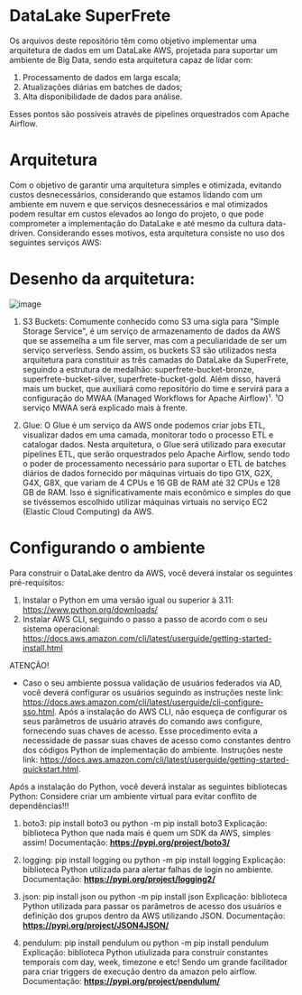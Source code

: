 # DataLake SuperFrete
Os arquivos deste repositório têm como objetivo implementar uma arquitetura de dados em um DataLake AWS, projetada para suportar um ambiente de Big Data, sendo esta arquitetura capaz de lidar com:

  1) Processamento de dados em larga escala;
  2) Atualizações diárias em batches de dados;
  3) Alta disponibilidade de dados para análise.
     
Esses pontos são possíveis através de pipelines orquestrados com Apache Airflow.

# Arquitetura
Com o objetivo de garantir uma arquitetura simples e otimizada, evitando custos desnecessários, considerando que estamos lidando com um ambiente em nuvem e que serviços desnecessários e mal otimizados podem resultar em custos elevados ao longo do projeto, o que pode comprometer a implementação do DataLake e até mesmo da cultura data-driven. Considerando esses motivos, esta arquitetura consiste no uso dos seguintes serviços AWS:

# Desenho da arquitetura: 
![image](https://github.com/user-attachments/assets/f33d0055-e600-4ad9-9adc-4ec539710201)

  1) S3 Buckets: Comumente conhecido como S3 uma sigla para "Simple Storage Service", é um serviço de armazenamento de dados da AWS que se assemelha a um file server, mas com a peculiaridade de ser um serviço serverless. Sendo assim, os buckets S3 são utilizados nesta arquitetura para constituir as três camadas do DataLake da SuperFrete, seguindo a estrutura de medalhão: superfrete-bucket-bronze, superfrete-bucket-silver, superfrete-bucket-gold. Além disso, haverá mais um bucket, que auxiliará como repositório do time e servirá para a configuração do MWAA (Managed Workflows for Apache Airflow)¹.
  ¹O serviço MWAA será explicado mais à frente.

  2) Glue: O Glue é um serviço da AWS onde podemos criar jobs ETL, visualizar dados em uma camada, monitorar todo o processo ETL e catalogar dados. Nesta arquitetura, o Glue será utilizado para executar pipelines ETL, que serão orquestrados pelo Apache Airflow, sendo todo o poder de processamento necessário para suportar o ETL de batches diários de dados fornecido por máquinas virtuais do tipo G1X, G2X, G4X, G8X, que variam de 4 CPUs e 16 GB de RAM até 32 CPUs e 128 GB de RAM. Isso é significativamente mais econômico e simples do que se tivéssemos escolhido utilizar máquinas virtuais no serviço EC2 (Elastic Cloud Computing) da AWS.

# Configurando o ambiente
Para construir o DataLake dentro da AWS, você deverá instalar os seguintes pré-requisitos:

1) Instalar o Python em uma versão igual ou superior à 3.11: https://www.python.org/downloads/
2) Instalar AWS CLI, seguindo o passo a passo de acordo com o seu sistema operacional: https://docs.aws.amazon.com/cli/latest/userguide/getting-started-install.html
   
ATENÇÃO!
 - Caso o seu ambiente possua validação de usuários federados via AD, você deverá configurar os usuários seguindo as instruções neste link: https://docs.aws.amazon.com/cli/latest/userguide/cli-configure-sso.html.
Após a instalação do AWS CLI, não esqueça de configurar os seus parâmetros de usuário através do comando aws configure, fornecendo suas chaves de acesso. Esse procedimento evita a necessidade de passar suas chaves de acesso como constantes dentro dos códigos Python de implementação do ambiente. Instruções neste link: https://docs.aws.amazon.com/cli/latest/userguide/getting-started-quickstart.html.

Após a instalação do Python, você deverá instalar as seguintes bibliotecas Python:
Considere criar um ambiente virtual para evitar conflito de dependências!!!

1) boto3: pip install boto3 ou python -m pip install boto3
Explicação: biblioteca Python que nada mais é quem um SDK da AWS, simples assim!
Documentação: **https://pypi.org/project/boto3/**

2) logging: pip install logging ou python -m pip install logging
Explicação: biblioteca Python utilizada para alertar falhas de login no ambiente.
Documentação: **https://pypi.org/project/logging2/**

3) json: pip install json ou python -m pip install json
Explicação: biblioteca Python utilizada para passar os parâmetros de acesso dos usuários e definição dos grupos dentro da AWS utilizando JSON.
Documentação: **https://pypi.org/project/JSON4JSON/**

4) pendulum: pip install pendulum ou python -m pip install pendulum
Explicação: biblioteca Python utiulizada para construir constantes temporais com day, week, timezone e etc! Sendo um grande facilitador para criar triggers de execução dentro da amazon pelo airflow.
Documentação: **https://pypi.org/project/pendulum/**
